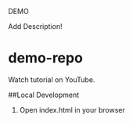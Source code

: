 DEMO

Add Description!
# demo-repo

Watch tutorial on YouTube.

##Local Development

1. Open index.html in your browser
